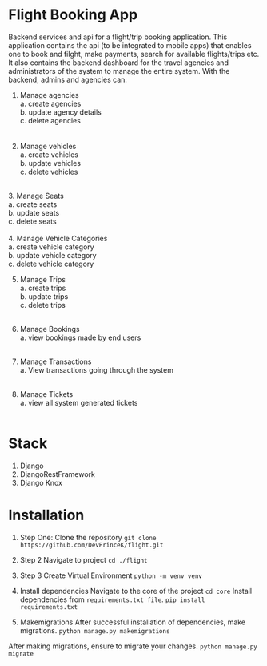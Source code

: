 # Flight Booking App
Backend services and api for a flight/trip booking application. This application contains the api (to be integrated to mobile apps) that enables one to book and filght, make payments, search for available flights/trips etc. It also contains the backend dashboard for the travel agencies and administrators of the system to manage the entire system. With the backend, admins and agencies can:  <br />
1. Manage agencies  <br />
  a. create agencies  <br />
  b. update agency details  <br />
  c. delete agencies  <br />
 <br />  <br />
2. Manage vehicles  <br />
  a. create vehicles  <br />
  b. update vehicles  <br />
  c. delete vehicles  <br />
<br />
3. Manage Seats <br />
  a. create seats <br />
  b. update seats <br />
  c. delete seats <br />
<br />
4. Manage Vehicle Categories <br />
  a. create vehicle category <br />
  b. update vehicle category <br />
  c. delete vehicle category <br />
  
5. Manage Trips <br />
  a. create trips <br />
  b. update trips <br />
  c. delete trips <br /> <br />
  
6. Manage Bookings <br />
  a. view bookings made by end users <br /> <br />
  
7. Manage Transactions <br />
  a. View transactions going through the system <br /> <br />
  
8. Manage Tickets <br />
  a. view all system generated tickets <br /> <br />

# Stack
1. Django
2. DjangoRestFramework
3. Django Knox

# Installation
1. Step One:
Clone the repository
```git clone https://github.com/DevPrinceK/flight.git```

2. Step 2
Navigate to project
```cd ./flight```

3. Step 3
Create Virtual Environment
```python -m venv venv```

4. Install dependencies
Navigate to the core of the project
```cd core```
Install dependencies from ```requirements.txt file```.
```pip install requirements.txt```

5. Makemigrations
After successful installation of dependencies, make migrations.
```python manage.py makemigrations```

After making migrations, ensure to migrate your changes.
```python manage.py migrate```

